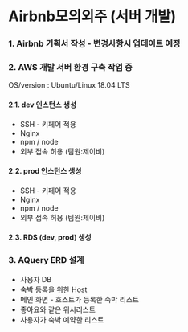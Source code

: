# Airbnb모의외주 (서버 개발)

### 1. Airbnb 기획서 작성 - 변경사항시 업데이트 예정
### 2. AWS 개발 서버 환경 구축 작업 중
OS/version : Ubuntu/Linux 18.04 LTS

#### 2.1. dev 인스턴스 생성
* SSH - 키페어 적용
* Nginx
* npm / node
* 외부 접속 허용 (팀원:제이비)

#### 2.2. prod 인스턴스 생성
* SSH - 키페어 적용
* Nginx  
* npm / node
* 외부 접속 허용 (팀원:제이비)

#### 2.3. RDS (dev, prod) 생성

### 3.  AQuery ERD 설계
- 사용자 DB
- 숙박 등록을 위한 Host
- 메인 화면 - 호스트가 등록한 숙박 리스트
- 좋아요와 같은 위시리스트
- 사용자가 숙박 예약한 리스트